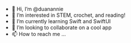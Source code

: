 - 👋 Hi, I’m @duanannie
- 👀 I’m interested in STEM, crochet, and reading!
- 🌱 I’m currently learning Swift and SwiftUI
- 💞️ I’m looking to collaborate on a cool app
- 📫 How to reach me ...

<!---
duanannie/duanannie is a ✨ special ✨ repository because its `README.md` (this file) appears on your GitHub profile.
You can click the Preview link to take a look at your changes.
--->
